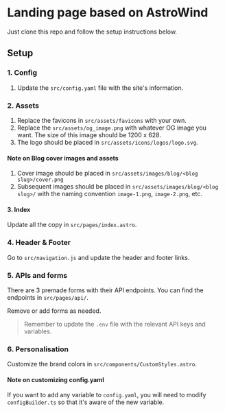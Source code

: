 # Landing page based on AstroWind

Just clone this repo and follow the setup instructions below.

## Setup

### 1. Config

1. Update the `src/config.yaml` file with the site's information.

### 2. Assets

1. Replace the favicons in `src/assets/favicons` with your own.
2. Replace the `src/assets/og_image.png` with whatever OG image you want. The size of this image should be 1200 x 628.
3. The logo should be placed in `src/assets/icons/logos/logo.svg`.

#### Note on Blog cover images and assets

1. Cover image should be placed in `src/assets/images/blog/<blog slug>/cover.png`
2. Subsequent images should be placed in `src/assets/images/blog/<blog slug>/` with the naming convention `image-1.png`, `image-2.png`, etc.

#### 3. Index

Update all the copy in `src/pages/index.astro`.

### 4. Header & Footer

Go to `src/navigation.js` and update the header and footer links.

### 5. APIs and forms

There are 3 premade forms with their API endpoints. You can find the endpoints in `src/pages/api/`.

Remove or add forms as needed.

> Remember to update the `.env` file with the relevant API keys and variables.

### 6. Personalisation

Customize the brand colors in `src/components/CustomStyles.astro`.

#### Note on customizing config.yaml

If you want to add any variable to `config.yaml`, you will need to modify `configBuilder.ts` so that it's aware of the new variable.
